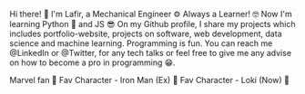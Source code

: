 Hi there! 👋
I'm Lafir, a Mechanical Engineer ⚙️
Always a Learner! 🤓
Now I'm learning Python 🥶 and JS 😎
On my Github profile, I share my projects
which includes portfolio-website, projects on software,
web development, data science and machine learning. 
Programming is fun. 
You can reach me @LinkedIn or @Twitter,
for any tech talks or feel free to give 
me any advise on how to become a pro in programming 😁. 

Marvel fan 🎯
Fav Character - Iron Man (Ex) 🚀
Fav Character - Loki (Now) 🔮
